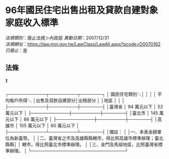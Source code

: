 # 96年國民住宅出售出租及貸款自建對象家庭收入標準

*法規類別*：廢止法規＞內政部
*異動日期*：2007/12/31  
*法規網址*：https://law.moj.gov.tw/LawClass/LawAll.aspx?pcode=D0070162
*已廢止*：是


## 法條
##### 1
┌────────────┬─────────┬───────┐
│          國民住宅類別＼│                  │              │
│    平均每戶所得＼      │出售及貸款自建部分│出租部分      │
│地區                    │                  │              │
├────────────┼─────────┼───────┤
│臺灣省                  │     94 萬元以下  │ 52 萬元以下  │
├────────────┼─────────┼───────┤
│臺北市                  │    145 萬元以下  │ 86 萬元以下  │
├────────────┼─────────┼───────┤
│高雄市                  │    105 萬元以下  │ 60 萬元以下  │
├────────────┴─────────┴───────┤
│備註：                                                      │
│一、本表金額單位為新臺幣。                                  │
│二、臺灣省之市及高雄縣縣轄市，得比照高雄市標準辦理；臺北縣縣│
│    轄市，得比照臺北市標準辦理。                            │
│三、金門及馬祖地區，比照臺灣省標準辦理。                    │
└──────────────────────────────┘


